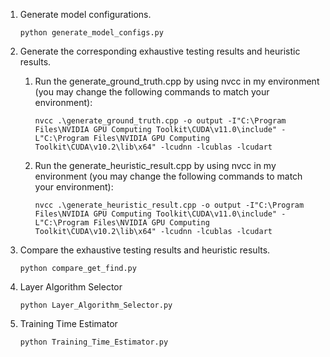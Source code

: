1. Generate model configurations.

   ```
   python generate_model_configs.py
   ```

2. Generate the corresponding exhaustive testing results and heuristic results.

   1. Run the generate_ground_truth.cpp by using nvcc in my environment (you may change the following commands to match your environment):

      ```
      nvcc .\generate_ground_truth.cpp -o output -I"C:\Program Files\NVIDIA GPU Computing Toolkit\CUDA\v11.0\include" -L"C:\Program Files\NVIDIA GPU Computing Toolkit\CUDA\v10.2\lib\x64" -lcudnn -lcublas -lcudart
      ```

   2. Run the generate_heuristic_result.cpp by using nvcc in my environment (you may change the following commands to match your environment):

      ```
      nvcc .\generate_heuristic_result.cpp -o output -I"C:\Program Files\NVIDIA GPU Computing Toolkit\CUDA\v11.0\include" -L"C:\Program Files\NVIDIA GPU Computing Toolkit\CUDA\v10.2\lib\x64" -lcudnn -lcublas -lcudart
      ```

3. Compare the exhaustive testing results and heuristic results.

   ```
   python compare_get_find.py
   ```

4. Layer Algorithm Selector

   ```
   python Layer_Algorithm_Selector.py
   ```

5. Training Time Estimator

   ```
   python Training_Time_Estimator.py
   ```

   